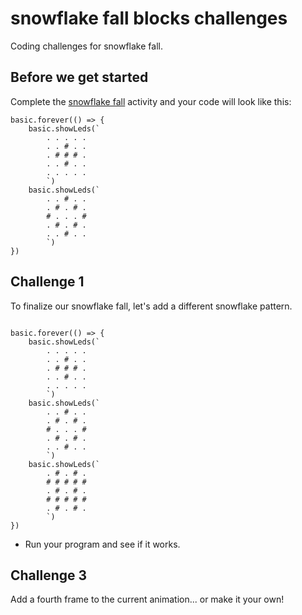 # snowflake fall blocks challenges

Coding challenges for snowflake fall. 

## Before we get started

Complete the [snowflake fall](/lessons/snowflake-fall/activity) activity and your code will look like this:

```blocks
basic.forever(() => {
    basic.showLeds(`
        . . . . .
        . . # . .
        . # # # .
        . . # . .
        . . . . .
        `)
    basic.showLeds(`
        . . # . .
        . # . # .
        # . . . #
        . # . # .
        . . # . .
        `)
})
```

## Challenge 1



To finalize our snowflake fall, let's add a different snowflake pattern.

```blocks

basic.forever(() => {
    basic.showLeds(`
        . . . . .
        . . # . .
        . # # # .
        . . # . .
        . . . . .
        `)
    basic.showLeds(`
        . . # . .
        . # . # .
        # . . . #
        . # . # .
        . . # . .
        `)
    basic.showLeds(`
        . # . # .
        # # # # #
        . # . # .
        # # # # #
        . # . # .
        `)
})

```


* Run your program and see if it works.

## Challenge 3

Add a fourth frame to the current animation... or make it your own!

